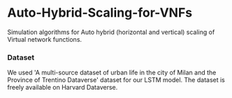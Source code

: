 # Auto-Hybrid-Scaling-for-VNFs
Simulation algorithms for Auto hybrid (horizontal and vertical) scaling of Virtual network functions.

### Dataset
We used 'A multi-source dataset of urban life in the city of Milan and the Province of Trentino Dataverse' dataset for our LSTM model. The dataset is freely available on Harvard Dataverse.
